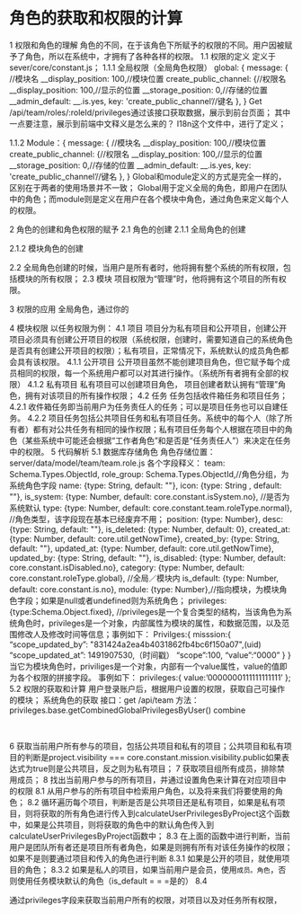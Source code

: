 <!-- TITLE: First File -->
<!-- SUBTITLE: A quick summary of First File -->

# 角色的获取和权限的计算

1	权限和角色的理解
角色的不同，在于该角色下所赋予的权限的不同。用户因被赋予了角色，所以在系统中，才拥有了各种各样的权限。
1.1 权限的定义
定义于sever/core/constant.js；
1.1.1	全局权限（全局角色权限）
global: {
            	message: { //模块名
                	__display_position: 100,//模块位置
                	create_public_channel: {//权限名
                    __display_position: 100,//显示的位置
                    __storage_position: 0,//存储的位置
                    __admin_default: __.is.yes,
                    key: 'create_public_channel’//键名
                },
			}
	Get /api/team/roles/:roleId/privileges通过该接口获取数据，展示到前台页面；
其中一点要注意，展示到前端中文释义是怎么来的？
I18n这个文件中，进行了定义；

1.1.2	Module：{
message: { //模块名
                	__display_position: 100,//模块位置
                	create_public_channel: {//权限名
                    __display_position: 100,//显示的位置
                    __storage_position: 0,//存储的位置
                    __admin_default: __.is.yes,
                    key: 'create_public_channel’//键名
                },
}
Global和module定义的方式是完全一样的，区别在于两者的使用场景并不一致；
Global用于定义全局的角色，即用户在团队中的角色；而module则是定义在用户在各个模块中角色，通过角色来定义每个人的权限。

2	角色的创建和角色权限的赋予
2.1	角色的创建
2.1.1	全局角色的创建
 
2.1.2	模块角色的创建
 
2.2	全局角色创建的时候，当用户是所有者时，他将拥有整个系统的所有权限，包括模块的所有权限；
2.3	模块 项目权限为“管理”时，他将拥有这个项目的所有权限。

3	权限的应用
全局角色，通过你的

4	模块权限
以任务权限为例：
4.1	项目
项目分为私有项目和公开项目，创建公开项目必须具有创建公开项目的权限（系统权限，创建时，需要知道自己的系统角色是否具有创建公开项目的权限）；私有项目，正常情况下，系统默认的成员角色都会具有该权限。
4.1.1	公开项目
公开项目虽然不能创建项目角色，但它赋予每个成员相同的权限，每一个系统用户都可以对其进行操作。（系统所有者拥有全部的权限）
4.1.2	私有项目
私有项目可以创建项目角色， 项目创建者默认拥有“管理”角色，拥有对该项目的所有操作权限；
4.2	任务
任务包括收件箱任务和项目任务；
4.2.1	收件箱任务即当前用户为任务责任人的任务；可以是项目任务也可以自建任务。
4.2.2	项目任务包括公共项目任务和私有项目任务。系统中的每个人（除了所有者）都有对公共任务有相同的操作权限；私有项目任务每个人根据在项目中的角色（某些系统中可能还会根据“工作者角色”和是否是“任务责任人”）来决定在任务中的权限。
5	代码解析
5.1	数据库存储角色
角色存储位置：server/data/model/team/team.role.js
各个字段释义：
team: Schema.Types.ObjectId,
        	role_group: Schema.Types.ObjectId,//角色分组，为系统角色字段
        	name: {type: String, default: ""},
        	icon: {type: String , default: ""},
        	is_system: {type: Number, default: core.constant.isSystem.no}, //是否为系统默认
type: {type: Number, default: core.constant.team.roleType.normal}, //角色类型，该字段现在基本已经废弃不用；
        	position: {type: Number},
        	desc: {type: String, default: ""},
        	is_deleted: {type: Number, default: 0},
        	created_at: {type: Number, default: core.util.getNowTime},
        	created_by: {type: String, default: ""},
        	updated_at: {type: Number, default: core.util.getNowTime},
        	updated_by: {type: String, default: ""},
        	is_disabled: {type: Number, default: core.constant.isDisabled.no},
        	category: {type: Number, default: core.constant.roleType.global}, //全局／模块内
        	is_default: {type: Number, default: core.constant.is.no},
        	module: {type: Number},//指向模块，为模块角色字段；如果是null或者undefined则为系统角色；
			privileges: {type:Schema.Object.fixed},
//privileges是一个复合类型的结构，当该角色为系统角色时，privileges是一个对象，内部属性为模块的属性，和数据范围，以及范围修改人及修改时间等信息；事例如下：
Privilges:{
misssion:{
“scope_updated_by”: "831424a2ea4b4031862fb4bc6f150a07",(uid)
“scope_updated_at”: 1491907530,（时间戳）
“scope”:100,
“value”:“0000”
}
}
当它为模块角色时，priviliges是一个对象，内部有一个value属性，value的值即为各个权限的拼接字段。
事例如下：
	privileges:{
		value:’0000000111111111111’
};
5.2	权限的获取和计算
用户登录账户后，根据用户设置的权限，获取自己可操作的模块；
系统角色的获取
接口：get /api/team
方法：privileges.base.getCombinedGlobalPrivilegesByUser()
combine

 
 








6	获取当前用户所有参与的项目，包括公共项目和私有的项目；公共项目和私有项目的判断是project.visibility === core.constant.mission.visibility.public如果表达式为true则是公共项目，反之则为私有项目；
7	获取项目组所有成员，排除禁用成员；
8	找出当前用户参与的所有项目，并通过设置角色来计算在对应项目中的权限
8.1	从用户参与的所有项目中检索用户角色，以及将来我们将要使用的角色；
8.2	循环遍历每个项目，判断是否是公共项目还是私有项目，如果是私有项目，则将获取的所有角色进行传入到calculateUserPrivilegesByProject这个函数中，如果是公共项目，则将获取的角色中的默认角色传入到calculateUserPrivilegesByProject函数中；
8.3	在上面的函数中进行判断，当前用户是团队所有者还是项目所有者角色，如果是则拥有所有对该任务操作的权限；如果不是则要通过项目和传入的角色进行判断
8.3.1	如果是公开的项目，就使用项目的角色；
8.3.2	如果是私人的项目，如果当前用户是会员，使用`成员。角色`，否则使用任务模块默认的角色（is_default = = =是的）
8.4	

通过privileges字段来获取当前用户所有的权限，对项目以及对任务所有权限，
